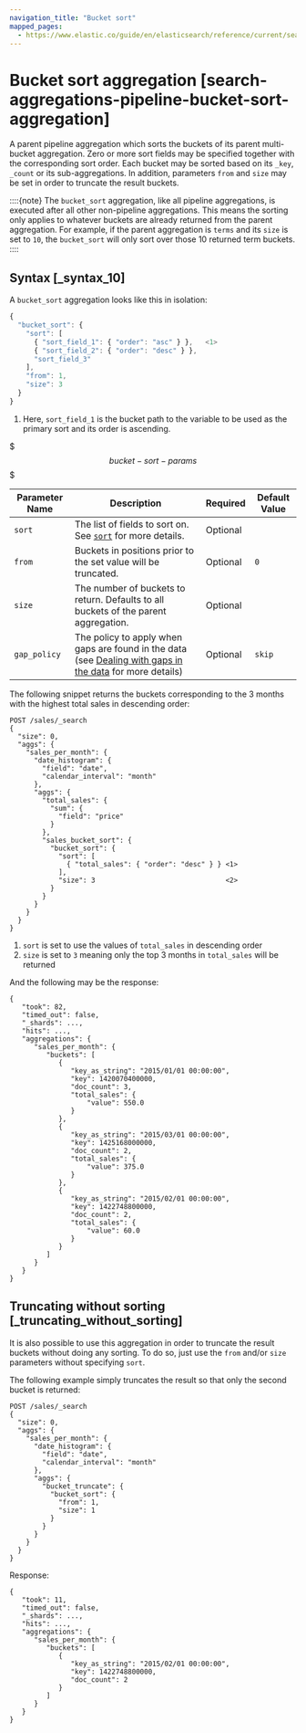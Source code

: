 ```yaml
---
navigation_title: "Bucket sort"
mapped_pages:
  - https://www.elastic.co/guide/en/elasticsearch/reference/current/search-aggregations-pipeline-bucket-sort-aggregation.html
---
```


# Bucket sort aggregation [search-aggregations-pipeline-bucket-sort-aggregation]


A parent pipeline aggregation which sorts the buckets of its parent multi-bucket aggregation. Zero or more sort fields may be specified together with the corresponding sort order. Each bucket may be sorted based on its `_key`, `_count` or its sub-aggregations. In addition, parameters `from` and `size` may be set in order to truncate the result buckets.

::::{note}
The `bucket_sort` aggregation, like all pipeline aggregations, is executed after all other non-pipeline aggregations. This means the sorting only applies to whatever buckets are already returned from the parent aggregation. For example, if the parent aggregation is `terms` and its `size` is set to `10`, the `bucket_sort` will only sort over those 10 returned term buckets.
::::


## Syntax [_syntax_10]

A `bucket_sort` aggregation looks like this in isolation:

```js
{
  "bucket_sort": {
    "sort": [
      { "sort_field_1": { "order": "asc" } },   <1>
      { "sort_field_2": { "order": "desc" } },
      "sort_field_3"
    ],
    "from": 1,
    "size": 3
  }
}
```

1. Here, `sort_field_1` is the bucket path to the variable to be used as the primary sort and its order is ascending.


$$$bucket-sort-params$$$

| Parameter Name | Description | Required | Default Value |
| --- | --- | --- | --- |
| `sort` | The list of fields to sort on. See [`sort`](/reference/elasticsearch/rest-apis/sort-search-results.md) for more details. | Optional |  |
| `from` | Buckets in positions prior to the set value will be truncated. | Optional | `0` |
| `size` | The number of buckets to return. Defaults to all buckets of the parent aggregation. | Optional |  |
| `gap_policy` | The policy to apply when gaps are found in the data (see [Dealing with gaps in the data](/reference/data-analysis/aggregations/pipeline.md#gap-policy) for more details) | Optional | `skip` |

The following snippet returns the buckets corresponding to the 3 months with the highest total sales in descending order:

```console
POST /sales/_search
{
  "size": 0,
  "aggs": {
    "sales_per_month": {
      "date_histogram": {
        "field": "date",
        "calendar_interval": "month"
      },
      "aggs": {
        "total_sales": {
          "sum": {
            "field": "price"
          }
        },
        "sales_bucket_sort": {
          "bucket_sort": {
            "sort": [
              { "total_sales": { "order": "desc" } } <1>
            ],
            "size": 3                                <2>
          }
        }
      }
    }
  }
}
```

1. `sort` is set to use the values of `total_sales` in descending order
2. `size` is set to `3` meaning only the top 3 months in `total_sales` will be returned


And the following may be the response:

```console-result
{
   "took": 82,
   "timed_out": false,
   "_shards": ...,
   "hits": ...,
   "aggregations": {
      "sales_per_month": {
         "buckets": [
            {
               "key_as_string": "2015/01/01 00:00:00",
               "key": 1420070400000,
               "doc_count": 3,
               "total_sales": {
                   "value": 550.0
               }
            },
            {
               "key_as_string": "2015/03/01 00:00:00",
               "key": 1425168000000,
               "doc_count": 2,
               "total_sales": {
                   "value": 375.0
               }
            },
            {
               "key_as_string": "2015/02/01 00:00:00",
               "key": 1422748800000,
               "doc_count": 2,
               "total_sales": {
                   "value": 60.0
               }
            }
         ]
      }
   }
}
```


## Truncating without sorting [_truncating_without_sorting]

It is also possible to use this aggregation in order to truncate the result buckets without doing any sorting. To do so, just use the `from` and/or `size` parameters without specifying `sort`.

The following example simply truncates the result so that only the second bucket is returned:

```console
POST /sales/_search
{
  "size": 0,
  "aggs": {
    "sales_per_month": {
      "date_histogram": {
        "field": "date",
        "calendar_interval": "month"
      },
      "aggs": {
        "bucket_truncate": {
          "bucket_sort": {
            "from": 1,
            "size": 1
          }
        }
      }
    }
  }
}
```

Response:

```console-result
{
   "took": 11,
   "timed_out": false,
   "_shards": ...,
   "hits": ...,
   "aggregations": {
      "sales_per_month": {
         "buckets": [
            {
               "key_as_string": "2015/02/01 00:00:00",
               "key": 1422748800000,
               "doc_count": 2
            }
         ]
      }
   }
}
```


